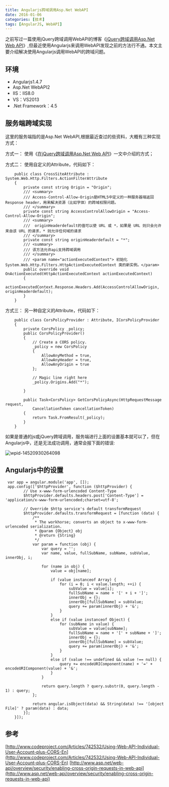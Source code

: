 ```yaml
---
title: Angularjs跨域调用Asp.Net WebAPI
date: 2016-01-06
categories: [技术]
tags: [AngularJS, WebAPI]
---
```


之前写过一篇使用jQuery跨域调用WebAPI的博客《[jQuery跨域调用Asp.Net Web API](http://blog.fwhyy.com/2015/08/jquery-cros-access-asp-net-web-api/)》,但最近使用Angularjs来调用WebAPI发现之前的方法行不通。本文主要介绍解决使用Angularjs调用WebAPI的跨域问题。
<!--more-->

## 环境

* Angularjs1.4.7
* Asp.Net WebAPI2
* IIS：IIS8.0
* VS：VS2013
* .Net Framework：4.5

## 服务端跨域实现

这里的服务端指的是Asp.Net WebAPI,根据最近查过的些资料，大概有三种实现方式：

方式一： 使用《[在jQuery跨域调用Asp.Net Web API](http://blog.fwhyy.com/2015/08/jquery-cros-access-asp-net-web-api/)》一文中介绍的方式；

方式二： 使用自定义的Attribute，代码如下：

```
    public class CrossSiteAttribute : System.Web.Http.Filters.ActionFilterAttribute
    {
        private const string Origin = "Origin";
        /// <summary>
        /// Access-Control-Allow-Origin是HTML5中定义的一种服务器端返回Response header，用来解决资源（比如字体）的跨域权限问题。
        /// </summary>
        private const string AccessControlAllowOrigin = "Access-Control-Allow-Origin";
        /// <summary>
        ///  originHeaderdefault的值可以使 URL 或 *，如果是 URL 则只会允许来自该 URL 的请求，* 则允许任何域的请求
        /// </summary>
        private const string originHeaderdefault = "*";
        /// <summary>
        /// 该方法允许api支持跨域调用
        /// </summary>
        /// <param name="actionExecutedContext"> 初始化 System.Web.Http.Filters.HttpActionExecutedContext 类的新实例。</param>
        public override void OnActionExecuted(HttpActionExecutedContext actionExecutedContext)
        {
            actionExecutedContext.Response.Headers.Add(AccessControlAllowOrigin, originHeaderdefault);
        }
    }
```

方式三： 另一种自定义的Attribute，代码如下：

```
    public class CorsPolicyProvider : Attribute, ICorsPolicyProvider
    {
        private CorsPolicy _policy;
        public CorsPolicyProvider()
        {
            // Create a CORS policy.
            _policy = new CorsPolicy
            {
                AllowAnyMethod = true,
                AllowAnyHeader = true,
                AllowAnyOrigin = true
            };

            // Magic line right here
            _policy.Origins.Add("*");

        }

        public Task<CorsPolicy> GetCorsPolicyAsync(HttpRequestMessage request, 
            CancellationToken cancellationToken)
        {
            return Task.FromResult(_policy);
        }
    }
```

如果是普通的js或jQuery跨域调用，服务端进行上面的设置基本就可以了，但在Angularjs中，还是无法成功调用，通常会报下面的错误:

![wpid-14520930264098](https://cdn.jsdelivr.net/gh/oec2003/hblog-images/img/202201290822742.jpg)

## Angularjs中的设置

```
 var app = angular.module('app', []);
 app.config(['$httpProvider', function ($httpProvider) {
        // Use x-www-form-urlencoded Content-Type
        $httpProvider.defaults.headers.post['Content-Type'] = 'application/x-www-form-urlencoded;charset=utf-8';

        // Override $http service's default transformRequest
        $httpProvider.defaults.transformRequest = [function (data) {
            /**
             * The workhorse; converts an object to x-www-form-urlencoded serialization.
             * @param {Object} obj
             * @return {String}
             */
            var param = function (obj) {
                var query = '';
                var name, value, fullSubName, subName, subValue, innerObj, i;

                for (name in obj) {
                    value = obj[name];

                    if (value instanceof Array) {
                        for (i = 0; i < value.length; ++i) {
                            subValue = value[i];
                            fullSubName = name + '[' + i + ']';
                            innerObj = {};
                            innerObj[fullSubName] = subValue;
                            query += param(innerObj) + '&';
                        }
                    }
                    else if (value instanceof Object) {
                        for (subName in value) {
                            subValue = value[subName];
                            fullSubName = name + '[' + subName + ']';
                            innerObj = {};
                            innerObj[fullSubName] = subValue;
                            query += param(innerObj) + '&';
                        }
                    }
                    else if (value !== undefined && value !== null) {
                        query += encodeURIComponent(name) + '=' + encodeURIComponent(value) + '&';
                    }
                }

                return query.length ? query.substr(0, query.length - 1) : query;
            };

            return angular.isObject(data) && String(data) !== '[object File]' ? param(data) : data;
        }];
    }]);
```

## 参考

[http://www.codeproject.com/Articles/742532/Using-Web-API-Individual-User-Account-plus-CORS-En](http://www.codeproject.com/Articles/742532/Using-Web-API-Individual-User-Account-plus-CORS-En)
[http://www.asp.net/web-api/overview/security/enabling-cross-origin-requests-in-web-api](http://www.asp.net/web-api/overview/security/enabling-cross-origin-requests-in-web-api)

